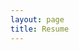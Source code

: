 ```yaml
---
layout: page
title: Resume
---
```

<object>
  <object data="/docs/SeahZuXiang_resume.pdf" width="1000" height="1000" type='application/pdf'/>
</object>
